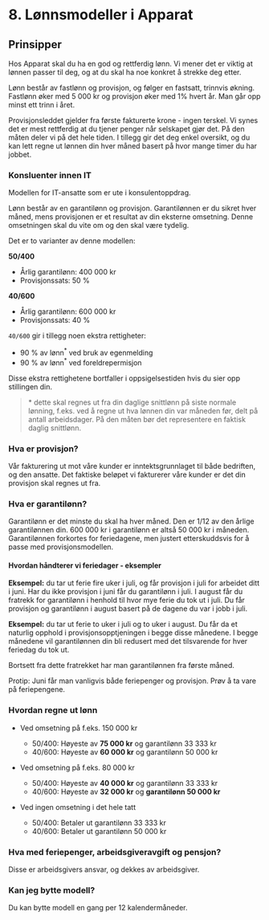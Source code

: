 # 8. Lønnsmodeller i Apparat

## Prinsipper

Hos Apparat skal du ha en god og rettferdig lønn. Vi mener det er viktig at lønnen passer til deg, og at du skal ha noe konkret å strekke deg etter.

Lønn består av fastlønn og provisjon, og følger en fastsatt, trinnvis økning. Fastlønn øker med 5 000 kr og provisjon øker med 1% hvert år. Man går opp minst ett trinn i året.

Provisjonsleddet gjelder fra første fakturerte krone - ingen terskel. Vi synes det er mest rettferdig at du tjener penger når selskapet gjør det. På den måten deler vi på det hele tiden. I tillegg gir det deg enkel oversikt, og du kan lett regne ut lønnen din hver måned basert på hvor mange timer du har jobbet.

### Konsluenter innen IT

Modellen for IT-ansatte som er ute i konsulentoppdrag.

Lønn består av en garantilønn og provisjon. 
Garantilønnen er du sikret hver måned, 
mens provisjonen er et resultat av din eksterne omsetning. 
Denne omsetningen skal du vite om og den skal være tydelig.

Det er to varianter av denne modellen:

**50/400**

* Årlig garantilønn: 400 000 kr
* Provisjonssats: 50 %

**40/600**

* Årlig garantilønn: 600 000 kr
* Provisjonssats: 40 %

`40/600` gir i tillegg noen ekstra rettigheter:

* 90 % av lønn<sup>*</sup> ved bruk av egenmelding
* 90 % av lønn<sup>*</sup> ved foreldrepermisjon

Disse ekstra rettighetene bortfaller i oppsigelsestiden
hvis du sier opp stillingen din.
 
> &ast; dette skal regnes ut fra din daglige snittlønn på siste normale lønning, 
> f.eks. ved å regne ut hva lønnen din var måneden før, 
> delt på antall arbeidsdager. 
> På den måten bør det representere en faktisk daglig snittlønn.

### Hva er provisjon?

Vår fakturering ut mot våre kunder 
er inntektsgrunnlaget til både bedriften, og den ansatte. 
Det faktiske beløpet vi fakturerer våre kunder 
er det din provisjon skal regnes ut fra.

### Hva er garantilønn?

Garantilønn er det minste du skal ha hver måned.
Den er 1/12 av den årlige garantilønnen din. 
600 000 kr i garantilønn er altså 50 000 kr i måneden. 
Garantilønnen forkortes for feriedagene, men justert 
etterskuddsvis for å passe med provisjonsmodellen. 

#### Hvordan håndterer vi feriedager - eksempler

**Eksempel:**
du tar ut ferie fire uker i juli, 
og får provisjon i juli for arbeidet ditt i juni. 
Har du ikke provisjon i juni
får du garantilønn i juli. 
I august får du fratrekk for garantilønn 
i henhold til hvor mye ferie du tok ut i juli. 
Du får provisjon og garantilønn i august 
basert på de dagene du var i jobb i juli.

**Eksempel:**
du tar ut ferie to uker i juli 
og to uker i august. 
Du får da et naturlig opphold i provisjonsopptjeningen
i begge disse månedene. 
I begge månedene vil garantilønnen din bli redusert 
med det tilsvarende for hver feriedag du tok ut.

Bortsett fra dette fratrekket har man garantilønnen fra første måned.

Protip: Juni får man vanligvis både feriepenger og provisjon. 
Prøv å ta vare på feriepengene.

### Hvordan regne ut lønn

* Ved omsetning på f.eks. 150 000 kr
  * 50/400: Høyeste av __75 000 kr__ og garantilønn 33 333 kr
  * 40/600: Høyeste av __60 000 kr__ og garantilønn 50 000 kr
  
* Ved omsetning på f.eks. 80 000 kr
  * 50/400: Høyeste av __40 000 kr__ og garantilønn 33 333 kr
  * 40/600: Høyeste av __32 000 kr__ og __garantilønn 50 000 kr__
    
* Ved ingen omsetning i det hele tatt
  * 50/400: Betaler ut garantilønn 33 333 kr
  * 40/600: Betaler ut garantilønn 50 000 kr

### Hva med feriepenger, arbeidsgiveravgift og pensjon?

Disse er arbeidsgivers ansvar, og dekkes av arbeidsgiver.

### Kan jeg bytte modell?

Du kan bytte modell en gang per 12 kalendermåneder.
